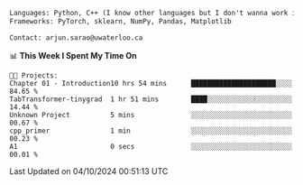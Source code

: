 ```txt
Languages: Python, C++ (I know other languages but I don't wanna work in em)
Frameworks: PyTorch, sklearn, NumPy, Pandas, Matplotlib

Contact: arjun.sarao@uwaterloo.ca
```

<!--START_SECTION:waka-->
📊 **This Week I Spent My Time On** 

```text
🐱‍💻 Projects: 
Chapter 01 - Introduction10 hrs 54 mins      █████████████████████░░░░   84.65 % 
TabTransformer-tinygrad  1 hr 51 mins        ████░░░░░░░░░░░░░░░░░░░░░   14.44 % 
Unknown Project          5 mins              ░░░░░░░░░░░░░░░░░░░░░░░░░   00.67 % 
cpp_primer               1 min               ░░░░░░░░░░░░░░░░░░░░░░░░░   00.23 % 
A1                       0 secs              ░░░░░░░░░░░░░░░░░░░░░░░░░   00.01 % 
```


 Last Updated on 04/10/2024 00:51:13 UTC
<!--END_SECTION:waka-->
